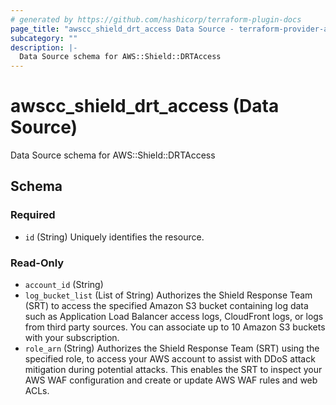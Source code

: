 ```yaml
---
# generated by https://github.com/hashicorp/terraform-plugin-docs
page_title: "awscc_shield_drt_access Data Source - terraform-provider-awscc"
subcategory: ""
description: |-
  Data Source schema for AWS::Shield::DRTAccess
---
```


# awscc_shield_drt_access (Data Source)

Data Source schema for AWS::Shield::DRTAccess



<!-- schema generated by tfplugindocs -->
## Schema

### Required

- `id` (String) Uniquely identifies the resource.

### Read-Only

- `account_id` (String)
- `log_bucket_list` (List of String) Authorizes the Shield Response Team (SRT) to access the specified Amazon S3 bucket containing log data such as Application Load Balancer access logs, CloudFront logs, or logs from third party sources. You can associate up to 10 Amazon S3 buckets with your subscription.
- `role_arn` (String) Authorizes the Shield Response Team (SRT) using the specified role, to access your AWS account to assist with DDoS attack mitigation during potential attacks. This enables the SRT to inspect your AWS WAF configuration and create or update AWS WAF rules and web ACLs.


